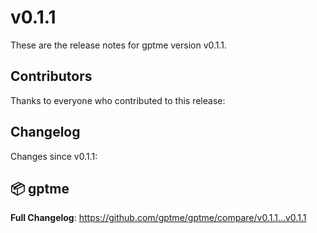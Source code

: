 # v0.1.1

These are the release notes for gptme version v0.1.1.

## Contributors

Thanks to everyone who contributed to this release:

## Changelog

Changes since v0.1.1:


## 📦 gptme

**Full Changelog**: https://github.com/gptme/gptme/compare/v0.1.1...v0.1.1
